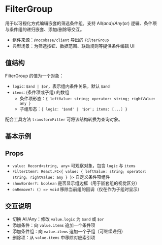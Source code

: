# FilterGroup

用于以可视化方式编辑嵌套的筛选条件组，支持 All($and)/Any($or) 逻辑、条件项与条件组的递归嵌套、添加/删除等交互。

- 组件来源：`@nocobase/client` 导出的 `FilterGroup`
- 典型场景：为筛选按钮、数据范围、联动规则等提供条件编辑 UI

## 值结构

FilterGroup 的值为一个对象：

- `logic`: `$and | $or`，表示组内条件关系，默认 `$and`
- `items`: (条件项或子组) 的数组
  - 条件项形态：`{ leftValue: string; operator: string; rightValue: any }`
  - 子组形态：`{ logic: '$and' | '$or'; items: [...] }`

配合工具方法 `transformFilter` 可将该结构转换为查询对象。

## 基本示例

<code src="./demos/filter-group-basic.tsx" defaultShowCode={false}></code>

## Props

- `value: Record<string, any>` 可观察对象，包含 `logic` 与 `items`
- `FilterItem?: React.FC<{ value: { leftValue: string; operator: string; rightValue: any } }>` 自定义条件项组件
- `showBorder?: boolean` 是否显示组边框（用于嵌套组的视觉区分）
- `onRemove?: () => void` 移除当前组的回调（仅在作为子组时显示）

## 交互说明

- 切换 All/Any：修改 `value.logic` 为 `$and` 或 `$or`
- 添加条件：向 `value.items` 追加一个条件项
- 添加条件组：向 `value.items` 追加一个子组（可继续递归）
- 删除项：从 `value.items` 中移除对应索引项

